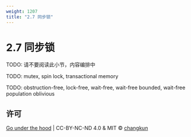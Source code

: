 ```yaml
---
weight: 1207
title: "2.7 同步锁"
---
```


# 2.7 同步锁

TODO: 请不要阅读此小节，内容编排中


TODO: mutex, spin lock, transactional memory

TODO: obstruction-free, lock-free, wait-free, wait-free bounded, wait-free population oblivious

## 许可

[Go under the hood](https://github.com/changkun/go-under-the-hood) | CC-BY-NC-ND 4.0 & MIT &copy; [changkun](https://changkun.de)
